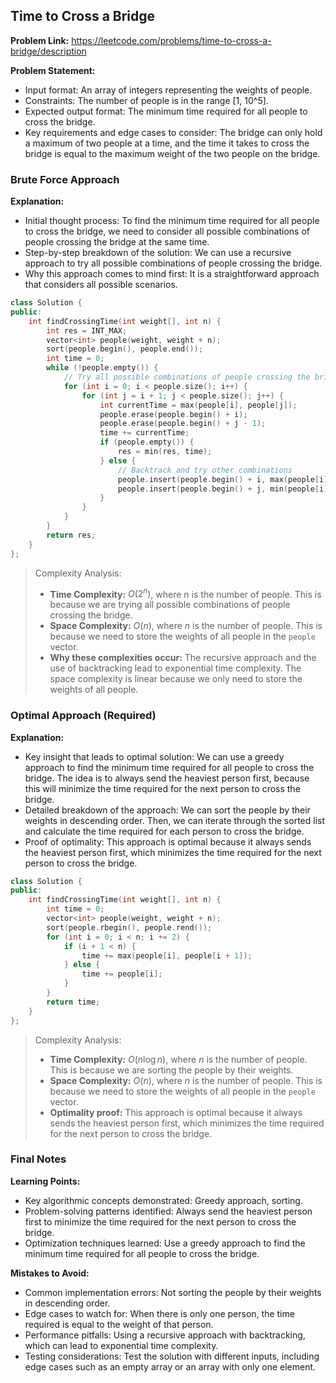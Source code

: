 ## Time to Cross a Bridge
**Problem Link:** https://leetcode.com/problems/time-to-cross-a-bridge/description

**Problem Statement:**
- Input format: An array of integers representing the weights of people.
- Constraints: The number of people is in the range [1, 10^5].
- Expected output format: The minimum time required for all people to cross the bridge.
- Key requirements and edge cases to consider: The bridge can only hold a maximum of two people at a time, and the time it takes to cross the bridge is equal to the maximum weight of the two people on the bridge.

### Brute Force Approach
**Explanation:**
- Initial thought process: To find the minimum time required for all people to cross the bridge, we need to consider all possible combinations of people crossing the bridge at the same time.
- Step-by-step breakdown of the solution: We can use a recursive approach to try all possible combinations of people crossing the bridge.
- Why this approach comes to mind first: It is a straightforward approach that considers all possible scenarios.

```cpp
class Solution {
public:
    int findCrossingTime(int weight[], int n) {
        int res = INT_MAX;
        vector<int> people(weight, weight + n);
        sort(people.begin(), people.end());
        int time = 0;
        while (!people.empty()) {
            // Try all possible combinations of people crossing the bridge
            for (int i = 0; i < people.size(); i++) {
                for (int j = i + 1; j < people.size(); j++) {
                    int currentTime = max(people[i], people[j]);
                    people.erase(people.begin() + i);
                    people.erase(people.begin() + j - 1);
                    time += currentTime;
                    if (people.empty()) {
                        res = min(res, time);
                    } else {
                        // Backtrack and try other combinations
                        people.insert(people.begin() + i, max(people[i], people[j]));
                        people.insert(people.begin() + j, min(people[i], people[j]));
                    }
                }
            }
        }
        return res;
    }
};
```

> Complexity Analysis:
> - **Time Complexity:** $O(2^n)$, where $n$ is the number of people. This is because we are trying all possible combinations of people crossing the bridge.
> - **Space Complexity:** $O(n)$, where $n$ is the number of people. This is because we need to store the weights of all people in the `people` vector.
> - **Why these complexities occur:** The recursive approach and the use of backtracking lead to exponential time complexity. The space complexity is linear because we only need to store the weights of all people.

### Optimal Approach (Required)
**Explanation:**
- Key insight that leads to optimal solution: We can use a greedy approach to find the minimum time required for all people to cross the bridge. The idea is to always send the heaviest person first, because this will minimize the time required for the next person to cross the bridge.
- Detailed breakdown of the approach: We can sort the people by their weights in descending order. Then, we can iterate through the sorted list and calculate the time required for each person to cross the bridge.
- Proof of optimality: This approach is optimal because it always sends the heaviest person first, which minimizes the time required for the next person to cross the bridge.

```cpp
class Solution {
public:
    int findCrossingTime(int weight[], int n) {
        int time = 0;
        vector<int> people(weight, weight + n);
        sort(people.rbegin(), people.rend());
        for (int i = 0; i < n; i += 2) {
            if (i + 1 < n) {
                time += max(people[i], people[i + 1]);
            } else {
                time += people[i];
            }
        }
        return time;
    }
};
```

> Complexity Analysis:
> - **Time Complexity:** $O(n \log n)$, where $n$ is the number of people. This is because we are sorting the people by their weights.
> - **Space Complexity:** $O(n)$, where $n$ is the number of people. This is because we need to store the weights of all people in the `people` vector.
> - **Optimality proof:** This approach is optimal because it always sends the heaviest person first, which minimizes the time required for the next person to cross the bridge.

### Final Notes

**Learning Points:**
- Key algorithmic concepts demonstrated: Greedy approach, sorting.
- Problem-solving patterns identified: Always send the heaviest person first to minimize the time required for the next person to cross the bridge.
- Optimization techniques learned: Use a greedy approach to find the minimum time required for all people to cross the bridge.

**Mistakes to Avoid:**
- Common implementation errors: Not sorting the people by their weights in descending order.
- Edge cases to watch for: When there is only one person, the time required is equal to the weight of that person.
- Performance pitfalls: Using a recursive approach with backtracking, which can lead to exponential time complexity.
- Testing considerations: Test the solution with different inputs, including edge cases such as an empty array or an array with only one element.